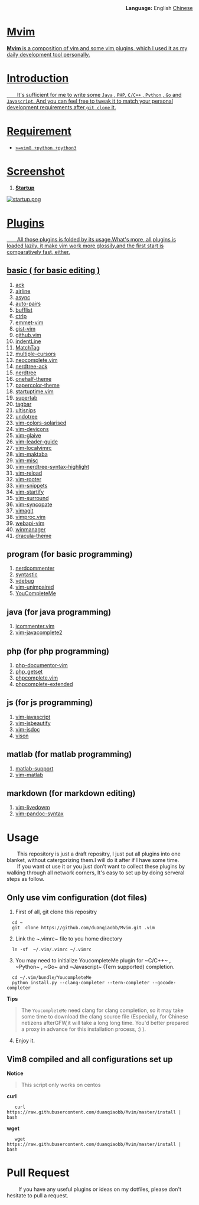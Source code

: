 <div align='right'><strong>Language:</strong> English <a href="https://raw.githubusercontent.com/duanqiaobb/Mvim/master/lang/chinese.md">Chinese</div>

# Mvim

**Mvim** is a composition of vim and some vim plugins, which I used it as my  daily development tool personally.

# Introduction

&ensp;&ensp;&ensp;&ensp;It's sufficient for me to write some `Java` , `PHP`, `C/C++` , `Python` , `Go` and `Javascript`. And you can feel free to tweak it to match your personal development requirements after `git clone` it.

# Requirement

+ `>=vim8 +python +python3`


# Screenshot

1. **Startup**

![startup.png](https://raw.githubusercontent.com/duanqiaobb/Mvim/master/screenshots/mvim-startup.png)


# Plugins 

&ensp;&ensp;&ensp;&ensp;All those plugins is folded by its usage.What's more, all plugins is loaded lazily. it make vim work more glossily,and the first start is comparatively fast, either.

## basic ( for basic editing )

1.  [ack](https://github.com/mileszs/ack.vim.git)
2.  [airline](https://github.com/bling/vim-airline)
3.  [async](https://github.com/prabirshrestha/async.vim)
4.  [auto-pairs](https://github.com/jiangmiao/auto-pairs)
5.  [bufflist](https://github.com/roblillack/vim-bufferlist.git)
6.  [ctrlp](https://github.com/kien/ctrlp.vim)
7.  [emmet-vim](http://mattn.github.com/emmet-vim)
8.  [gist-vim ](https://github.com/mattn/gist-vim)
9.  [github.vim](https://github.com/albertorestifo/github.vim)
10. [indentLine](https://github.com/Yggdroot/indentLine)
11. [MatchTag](https://github.com/gregsexton/MatchTag)
12. [multiple-cursors](https://github.com/paradigm/vim-multicursor)
13. [neocomplete.vim](https://github.com/Shougo/neocomplete.vim)
14. [nerdtree-ack](https://github.com/tyok/nerdtree-ack)
15. [nerdtree](https://github.com/scrooloose/nerdtree)
16. [onehalf-theme](https://github.com/scrooloose/nerdtree)
17. [papercolor-theme](https://github.com/ashfinal/vim-colors-paper)
18. [startuptime.vim](https://github.com/tweekmonster/startuptime.vim)
19. [supertab](https://github.com/ervandew/supertab)
20. [tagbar](https://github.com/majutsushi/tagbar)
21. [ultisnips](https://github.com/SirVer/ultisnips)
22. [undotree](https://github.com/SirVer/ultisnips)
23. [vim-colors-solarised](https://github.com/altercation/vim-colors-solarized)
24. [vim-devicons](https://github.com/ryanoasis/vim-devicons)
25. [vim-glaive](https://github.com/google/vim-glaive)
27. [vim-leader-guide](https://github.com/hecal3/vim-leader-guide)
28. [vim-localvimrc](https://github.com/embear/vim-localvimrc)
29. [vim-maktaba](https://github.com/google/vim-maktaba)
30. [vim-misc](https://github.com/xolox/vim-misc)
31. [vim-nerdtree-syntax-highlight](https://github.com/tiagofumo/vim-nerdtree-syntax-highlight)
32. [vim-reload](https://github.com/xolox/vim-reload)
33. [vim-rooter](https://github.com/airblade/vim-rooter)
34. [vim-snippets](https://github.com/honza/vim-snippets)
35. [vim-startify](https://github.com/mhinz/vim-startify)
36. [vim-surround](https://github.com/tpope/vim-surround)
37. [vim-syncopate](https://github.com/google/vim-syncopate)
38. [vimagit](https://github.com/vim-scripts/vimagit)
39. [vimproc.vim](https://github.com/Shougo/vimproc.vim)
40. [webapi-vim](https://github.com/mattn/webapi-vim)
41. [winmanager](https://github.com/vim-scripts/winmanager)
42. [dracula-theme](https://github.com/dracula/vim/tree/b7e11c087fe2a9e3023cdccf17985704e27b125d)

## program (for basic programming)

1. [nerdcommenter](https://github.com/scrooloose/nerdcommenter)
2. [syntastic](https://github.com/vim-syntastic/syntastic)
3. [vdebug](https://github.com/joonty/vdebug)
4. [vim-unimpaired](https://github.com/tpope/vim-unimpaired)
5. [YouCompleteMe](https://github.com/Valloric/YouCompleteMe)

## java (for java programming)

1. [jcommenter.vim](https://github.com/vim-scripts/jcommenter.vim)
2. [vim-javacomplete2](https://github.com/artur-shaik/vim-javacomplete2)

## php (for php programming)

1. [php-documentor-vim](https://github.com/sumpygump/php-documentor-vim)
2. [php_getset](https://github.com/vim-scripts/php_getset.vim)
3. [phpcomplete.vim](https://github.com/shawncplus/phpcomplete.vim)
4. [phpcomplete-extended](https://github.com/m2mdas/phpcomplete-extended)

## js (for js programming)

1. [vim-javascript](https://github.com/pangloss/vim-javascript)
2. [vim-jsbeautify](https://github.com/maksimr/vim-jsbeautify)
3. [vim-jsdoc](https://github.com/heavenshell/vim-jsdoc)
4. [vison](https://github.com/Quramy/vison)

## matlab (for matlab programming)

1. [matlab-support](https://github.com/benjamin-heasly/matlab-support)
2. [vim-matlab](https://github.com/daeyun/vim-matlab)

## markdown (for markdown editing)

1. [vim-livedowm](https://github.com/shime/vim-livedown)
2. [vim-pandoc-syntax](https://github.com/vim-pandoc/vim-pandoc-syntax)

# Usage

&ensp;&ensp;&ensp;&ensp;This repository is just a draft repositry, I just put  all plugins into one blanket, without catergorizing them.I will do it after if I have some time.</br>
&ensp;&ensp;&ensp;&ensp;If you want ot use it or you just don't want to collect these plugins by walking through all network corners, It's easy to set up by doing serveral steps as follow.

## Only use vim configuration (dot files)

1. First of all, git clone this repositry

```shell
  cd ~
  git  clone https://github.com/duanqiaobb/Mvim.git .vim
```

2. Link the ~.vimrc~ file to you home directory

```shell
  ln -sf  ~/.vim/.vimrc ~/.vimrc
```

3. You may need to initialize YoucompleteMe plugin for ~C/C++~ , ~Python~ , ~Go~ and ~Javascript~ (Tern supported) completion.

```shell
  cd ~/.vim/bundle/YoucompleteMe
  python install.py --clang-completer --tern-completer --gocode-completer
```
**Tips**
> The `YoucompleteMe`  need  clang for clang completion, so it may take some time to download the clang source file (Especially, for Chinese netizens afterGFW,it will take a long long time. You'd better prepared a proxy in advance for this installation process, :) ).

4. Enjoy it.

## Vim8 compiled and all configurations set up 

**Notice**
> This script only works on centos

**curl**

```shell
   curl https://raw.githubusercontent.com/duanqiaobb/Mvim/master/install | bash 
```
**wget**

```shell
   wget https://raw.githubusercontent.com/duanqiaobb/Mvim/master/install | bash  
```

# Pull Request

&ensp;&ensp;&ensp;&ensp; If you have any useful plugins or ideas on my dotfiles, please don't hesitate to pull a request.

